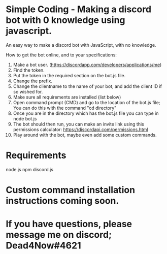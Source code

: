 # Simple Coding - Making a discord bot with 0 knowledge using javascript.
An easy way to make a discord bot with JavaScript, with no knowledge.

How to get the bot online, and to your specifications:

1. Make a bot user. (https://discordapp.com/developers/applications/me)
2. Find the token.
3. Put the token in the required section on the bot.js file.
4. Change the prefix.
5. Change the clientname to the name of your bot, and add the client ID if so wished for.
6. Make sure all requirements are installed (list below)
7. Open command prompt (CMD) and go to the location of the bot.js file; You can do this with the command "cd directory"
8. Once you are in the directory which has the bot.js file you can type in node bot.js
9. The bot should then run, you can make an invite link using this permissions calculator: https://discordapi.com/permissions.html
10. Play around with the bot, maybe even add some custom commands.

# Requirements

node.js
npm
discord.js

# Custom command installation instructions coming soon.

# If you have questions, please message me on discord; Dead4Now#4621

